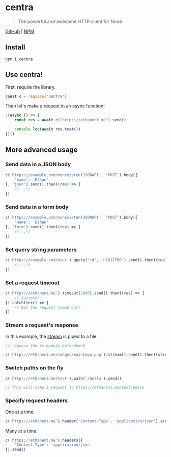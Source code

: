 # centra
> The powerful and awesome HTTP client for Node

[GitHub](https://github.com/ethanent/centra) | [NPM](https://npmjs.com/package/centra)

## Install

```shell
npm i centra
```

## Use centra!

First, require the library.

```js
const c = require('centra')
```

Then let's make a request in an async function!

```js
;(async () => {
	const res = await c('https://ethanent.me').send()

	console.log(await res.text())
})()
```

## More advanced usage

### Send data in a JSON body

```js
c('https://example.com/nonexistentJSONAPI', 'POST').body({
	'name': 'Ethan'
}, 'json').send().then((res) => {
	/*...*/
})
```

### Send data in a form body

```js
c('https://example.com/nonexistentJSONAPI', 'POST').body({
	'name': 'Ethan'
}, 'form').send().then((res) => {
	/*...*/
})
```

### Set query string parameters

```js
c('https://example.com/user').query('id', 'u1817760').send().then((res) => {
	/*...*/
})
```

### Set a request timeout

```js
c('https://ethanent.me').timeout(2000).send().then((res) => {
	// Success!
}).catch((err) => {
	// Has the request timed out?
})
```

### Stream a request's response

In this example, the [stream](https://nodejs.org/api/stream.html) is piped to a file:

```js
// require the fs module beforehand

c('https://ethanent.me/images/mainLogo.png').stream().send().then((stream) => stream.pipe(fs.createWriteStream(path.join(__dirname, 'logo.png'))))
```

### Switch paths on the fly

```js
c('https://ethanent.me/test').path('/hello').send()

// This will make a request to https://ethanent.me/test/hello
```

### Specify request headers

One at a time:

```js
c('https://ethanent.me').header('Content-Type', 'application/json').send()
```

Many at a time:

```js
c('https://ethanent.me').headers({
	'Content-Type': 'application/json'
}).send()
```

